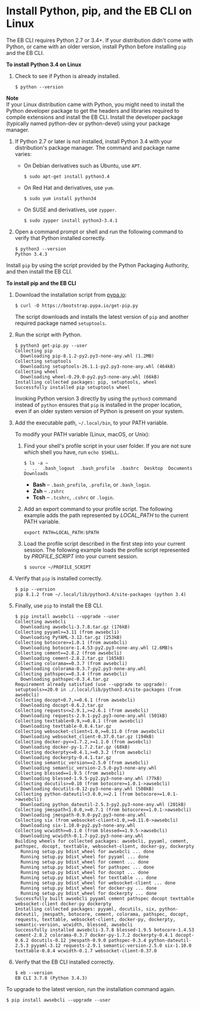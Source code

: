 # Install Python, pip, and the EB CLI on Linux<a name="eb-cli3-install-linux"></a>

The EB CLI requires Python 2\.7 or 3\.4\+\. If your distribution didn't come with Python, or came with an older version, install Python before installing `pip` and the EB CLI\. 

**To install Python 3\.4 on Linux**

1. Check to see if Python is already installed\.

   ```
   $ python --version
   ```
**Note**  
If your Linux distribution came with Python, you might need to install the Python developer package to get the headers and libraries required to compile extensions and install the EB CLI\. Install the developer package \(typically named python\-dev or python\-devel\) using your package manager\.

1. If Python 2\.7 or later is not installed, install Python 3\.4 with your distribution's package manager\. The command and package name varies:
   + On Debian derivatives such as Ubuntu, use `APT`\.

     ```
     $ sudo apt-get install python3.4
     ```
   + On Red Hat and derivatives, use `yum`\.

     ```
     $ sudo yum install python34
     ```
   + On SUSE and derivatives, use `zypper`\.

     ```
     $ sudo zypper install python3-3.4.1
     ```

1. Open a command prompt or shell and run the following command to verify that Python installed correctly\.

   ```
   $ python3 --version
   Python 3.4.3
   ```

Install `pip` by using the script provided by the Python Packaging Authority, and then install the EB CLI\.

**To install pip and the EB CLI**

1. Download the installation script from [pypa\.io](https://www.pypa.io/):

   ```
   $ curl -O https://bootstrap.pypa.io/get-pip.py
   ```

   The script downloads and installs the latest version of `pip` and another required package named `setuptools`\. 

1. Run the script with Python\.

   ```
   $ python3 get-pip.py --user
   Collecting pip
     Downloading pip-8.1.2-py2.py3-none-any.whl (1.2MB)
   Collecting setuptools
     Downloading setuptools-26.1.1-py2.py3-none-any.whl (464kB)
   Collecting wheel
     Downloading wheel-0.29.0-py2.py3-none-any.whl (66kB)
   Installing collected packages: pip, setuptools, wheel
   Successfully installed pip setuptools wheel
   ```

   Invoking Python version 3 directly by using the `python3` command instead of `python` ensures that `pip` is installed in the proper location, even if an older system version of Python is present on your system\.

1. Add the executable path, `~/.local/bin`, to your PATH variable\.

   To modify your PATH variable \(Linux, macOS, or Unix\):

   1. Find your shell's profile script in your user folder\. If you are not sure which shell you have, run `echo $SHELL`\.

      ```
      $ ls -a ~
      .  ..  .bash_logout  .bash_profile  .bashrc  Desktop  Documents  Downloads
      ```
      + **Bash** – `.bash_profile`, `.profile`, or `.bash_login`\.
      + **Zsh** – `.zshrc`
      + **Tcsh** – `.tcshrc`, `.cshrc` or `.login`\.

   1. Add an export command to your profile script\. The following example adds the path represented by *LOCAL\_PATH* to the current PATH variable\.

      ```
      export PATH=LOCAL_PATH:$PATH
      ```

   1. Load the profile script described in the first step into your current session\. The following example loads the profile script represented by *PROFILE\_SCRIPT* into your current session\.

      ```
      $ source ~/PROFILE_SCRIPT
      ```

1. Verify that `pip` is installed correctly\.

   ```
   $ pip --version
   pip 8.1.2 from ~/.local/lib/python3.4/site-packages (python 3.4)
   ```

1. Finally, use `pip` to install the EB CLI\.

   ```
   $ pip install awsebcli --upgrade --user
   Collecting awsebcli
     Downloading awsebcli-3.7.8.tar.gz (176kB)
   Collecting pyyaml>=3.11 (from awsebcli)
     Downloading PyYAML-3.12.tar.gz (253kB)
   Collecting botocore>=1.0.1 (from awsebcli)
     Downloading botocore-1.4.53-py2.py3-none-any.whl (2.6MB)s
   Collecting cement==2.8.2 (from awsebcli)
     Downloading cement-2.8.2.tar.gz (165kB)
   Collecting colorama==0.3.7 (from awsebcli)
     Downloading colorama-0.3.7-py2.py3-none-any.whl
   Collecting pathspec==0.3.4 (from awsebcli)
     Downloading pathspec-0.3.4.tar.gz
   Requirement already satisfied (use --upgrade to upgrade): setuptools>=20.0 in ./.local/lib/python3.4/site-packages (from awsebcli)
   Collecting docopt<0.7,>=0.6.1 (from awsebcli)
     Downloading docopt-0.6.2.tar.gz
   Collecting requests<=2.9.1,>=2.6.1 (from awsebcli)
     Downloading requests-2.9.1-py2.py3-none-any.whl (501kB)
   Collecting texttable<0.9,>=0.8.1 (from awsebcli)
     Downloading texttable-0.8.4.tar.gz
   Collecting websocket-client<1.0,>=0.11.0 (from awsebcli)
     Downloading websocket_client-0.37.0.tar.gz (194kB)
   Collecting docker-py<=1.7.2,>=1.1.0 (from awsebcli)
     Downloading docker-py-1.7.2.tar.gz (68kB)
   Collecting dockerpty<=0.4.1,>=0.3.2 (from awsebcli)
     Downloading dockerpty-0.4.1.tar.gz
   Collecting semantic_version==2.5.0 (from awsebcli)
     Downloading semantic_version-2.5.0-py3-none-any.whl
   Collecting blessed==1.9.5 (from awsebcli)
     Downloading blessed-1.9.5-py2.py3-none-any.whl (77kB)
   Collecting docutils>=0.10 (from botocore>=1.0.1->awsebcli)
     Downloading docutils-0.12-py3-none-any.whl (508kB)
   Collecting python-dateutil<3.0.0,>=2.1 (from botocore>=1.0.1->awsebcli)
     Downloading python_dateutil-2.5.3-py2.py3-none-any.whl (201kB)
   Collecting jmespath<1.0.0,>=0.7.1 (from botocore>=1.0.1->awsebcli)
     Downloading jmespath-0.9.0-py2.py3-none-any.whl
   Collecting six (from websocket-client<1.0,>=0.11.0->awsebcli)
     Downloading six-1.10.0-py2.py3-none-any.whl
   Collecting wcwidth>=0.1.0 (from blessed==1.9.5->awsebcli)
     Downloading wcwidth-0.1.7-py2.py3-none-any.whl
   Building wheels for collected packages: awsebcli, pyyaml, cement, pathspec, docopt, texttable, websocket-client, docker-py, dockerpty
     Running setup.py bdist_wheel for awsebcli ... done
     Running setup.py bdist_wheel for pyyaml ... done
     Running setup.py bdist_wheel for cement ... done
     Running setup.py bdist_wheel for pathspec ... done
     Running setup.py bdist_wheel for docopt ... done
     Running setup.py bdist_wheel for texttable ... done
     Running setup.py bdist_wheel for websocket-client ... done
     Running setup.py bdist_wheel for docker-py ... done
     Running setup.py bdist_wheel for dockerpty ... done
   Successfully built awsebcli pyyaml cement pathspec docopt texttable websocket-client docker-py dockerpty
   Installing collected packages: pyyaml, docutils, six, python-dateutil, jmespath, botocore, cement, colorama, pathspec, docopt, requests, texttable, websocket-client, docker-py, dockerpty, semantic-version, wcwidth, blessed, awsebcli
   Successfully installed awsebcli-3.7.8 blessed-1.9.5 botocore-1.4.53 cement-2.8.2 colorama-0.3.7 docker-py-1.7.2 dockerpty-0.4.1 docopt-0.6.2 docutils-0.12 jmespath-0.9.0 pathspec-0.3.4 python-dateutil-2.5.3 pyyaml-3.12 requests-2.9.1 semantic-version-2.5.0 six-1.10.0 texttable-0.8.4 wcwidth-0.1.7 websocket-client-0.37.0
   ```

1. Verify that the EB CLI installed correctly\.

   ```
   $ eb --version
   EB CLI 3.7.8 (Python 3.4.3)
   ```

To upgrade to the latest version, run the installation command again\.

```
$ pip install awsebcli --upgrade --user
```